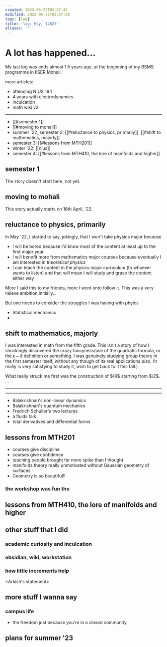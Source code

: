 ```yaml
---
created: 2023-05-25T02:57:47
modified: 2023-05-25T02:57:58
tags: [log]
title: 'log: May, 12023'
aliases: ''
---
```


# A lot has happened...

My last log was ends almost 1.5 years ago, at the beginning of my BSMS programme in IISER Mohali.

more articles:
- attending NIUS 19.1 
- 4 years with electrodynamics
- inculcation
- math wiki v2

---

- [[#semester 1]]
- [[#moving to mohali]]
- summer '22, semester 2: [[#reluctance to physics, primarily]], [[#shift to mathematics, majorly]]
- semester 3: [[#lessons from MTH201]]
- winter '22: [[nius]]
- semester 4: [[#lessons from MTH410, the lore of manifolds and higher]]
## semester 1


The story doesn't start here, not yet.
## moving to mohali
This story actually starts on 16th April, '22.
## reluctance to physics, primarily
In May '22, I started to say, jokingly, that I won't take physics major because
- I will be bored because I'd know most of the content at least up to the first major year
- I will benefit more from mathematics major courses because eventually I am interested in *theoretical physics*
- I can teach the content in the physics major curriculum (to whoever wants to listen) and that will mean I will study and grasp the content either way

More I said this to my friends, more I went onto follow it. This was a very neieve ambition initially...

But one needs to consider the struggles I was having with phyics
- Statistical mechanics
- 
## shift to mathematics, majorly
I was interested in math from the fifth grade. This isn't a story of how I shockingly discovered the crazy fancyness/use of the quadratic formula, or the $\epsilon-\delta$ definition or something. I was genuinely studying group theory in the first semester itself, without any though of its real applications *also*. (It really is very satisfying to study it, wish to get back to it this fall.) 

What really struck me first was the construction of $\R$ starting from $\Z$. ...

---



---

- Balakrishnan's non-linear dynamics
- Balakrishnan's quantum mechanics
- Fredrich Schuller's two lectures
- a fluids talk
- total derivatives and differential forms

## lessons from MTH201
- courses give discipline 
- courses give confidence
- teaching people brought far more spike than I thought
- manifolds theory really unmotivated without Gaussian geometry of surfaces
- Geometry is so beautiful!!

### the workshop was fun tho


## lessons from MTH410, the lore of manifolds and higher


## other stuff that I did

### academic curiosity and inculcation

### obsidian, wiki, workstation

### how little increments help
<Arkish's statement>

## more stuff I wanna say

### campus life
- the freedom just because you're in a closed community
## plans for summer '23